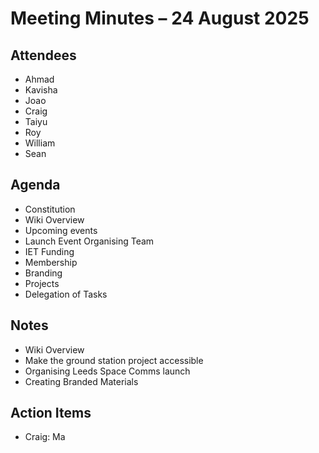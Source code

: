 # Meeting Minutes – 24 August 2025

## Attendees
- Ahmad
- Kavisha
- Joao
- Craig
- Taiyu
- Roy
- William
- Sean

## Agenda
- Constitution
- Wiki Overview
- Upcoming events
- Launch Event Organising Team
- IET Funding
- Membership
- Branding
- Projects
- Delegation of Tasks

## Notes
- Wiki Overview
- Make the ground station project accessible
- Organising Leeds Space Comms launch
- Creating Branded Materials

## Action Items
- Craig: Ma
